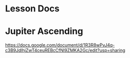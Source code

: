 # Lesson Docs

# Jupiter Ascending

https://docs.google.com/document/d/1R3R8wPvJ4q-c3B9JdlhjZwT4ceuREBcCfNl9ZMKA2Gc/edit?usp=sharing
